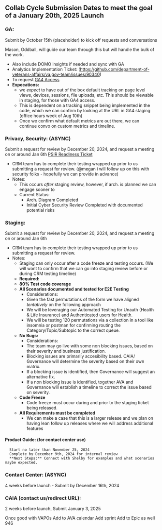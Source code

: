 ## Collab Cycle Submission Dates to meet the goal of a January 20th, 2025 Launch

### GA: 
Submit by October 15th (placeholder) to kick off requests and conversations

Mason, Oddball, will guide our team through this but will handle the bulk of the work. 
- Also include DOMO insights if needed and sync with GA
- Analytics Implementation Ticket: (https://github.com/department-of-veterans-affairs/va.gov-team/issues/90340)
- To request [GA4 Access](https://github.com/department-of-veterans-affairs/va.gov-team/issues/new?assignees=johnny-jesensky-adhoc%2C+Blivaditis&labels=access-request%2C+analytics-insights%2C+analytics-request&projects=&template=analytics-request-google-analytics-domo-access.md&title=Request+access+to+Google+Analytics+and%2For+Domo)
- **Expecations:**
  - we *expect* to have out of the box default tracking on page level views, devices, sessions, file uploads, etc. This should be viewable in staging, for those with GA4 access.
  - This is dependent on a tracking snippet being implemented in the code, which we can confirm by looking at the URL in GA4 staging (office hours week of Aug 10th) 
  - Once we confirm what default metrics are out there, we can continue convo on custom metrics and timeline. 

### Privacy, Security: (ASYNC)
Submit a request for review by December 20, 2024, and request a meeting on or around Jan 6th
[PSIR Readiness Ticket](https://github.com/department-of-veterans-affairs/va.gov-team-sensitive/issues/1830)
- CRM team has to complete their testing wrapped up prior to us submitting a request for review. (@megan i will follow up on this with security folks - hopefully we can provide in advance) 
- Notes:
   - This occurs *after* staging review, however, if arch. is planned we can engage sooner to
   - Current Status:
     - Arch. Diagram Completed
     - Initial Cyber Security Review Completed with documented potential risks
    

### Staging: 
Submit a request for review by December 20, 2024, and request a meeting on or around Jan 6th
- CRM team has to complete their testing wrapped up prior to us submitting a request for review.
- Notes:
  - Staging can only occur after a code freeze and testing occurs. (We will want to confirm that we can go into staging review before or during CRM testing timeline) 
  - **Required:**
  -  **80% Test code coverage**
  - **All Scenarios documented and tested for E2E Testing**
     - Considerations:
     - Given the fast permutations of the form we have aligned *tentatively* on the following approach
     - We will be leveraging our Automated Testing for Unauth (Health & Life Insurance) and Authenticated users for Health.
     - We will be testing 120 permutations via a collection in a tool like insomnia or postman for confirming routing the Category/Topic/Subtopic to the correct queue.
  - **No Bugs:**
     - Considerations:
     - The team may go live with some non blocking issues, based on their severity and business justification.
     - Blocking issues are primarily accesibility based. CAIA/ Governance will determine the severity based on their own matrix. 
     - If a blocking issue is identified, then Governance will suggest an alternative fix.
     - If a non blocking issue is identified, together AVA and Governance will establish a timeline to correct the issue based on severity.
  - **Code Freeze**
     -  Code freeze must occur during and prior to the staging ticket being released.
  -  **All Requirements must be completed**
     - We can make a case that this is a larger release and we plan on having lean follow up releases where we will address additional features
   
  

 #### Product Guide: (for contact center use) 
      Start no later than November 25, 2024
      Complete by December 9th, 2024 for internal review
      **Next Steps:** Connect with Shelby for examples and what scenarios maybe expected. 

### Contact Center: (ASYNC)
4 weeks before launch - Submit by December 16th, 2024

### CAIA (contact us/redirect URL): 
2 weeks before launch, Submit January 3, 2025


Once good with VAPOs
Add to AVA calendar 
Add sprint 
Add to Epic as well 946
